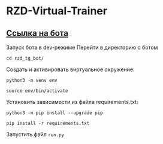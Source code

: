 # RZD-Virtual-Trainer 
## [Ссылка на бота](https://t.me/rzd_employee_training_bot)
Запуск бота в dev-режиме
Перейти в директорию с ботом
```
cd rzd_tg_bot/
```
Cоздать и активировать виртуальное окружение:
```
python3 -m venv env
```
```
source env/bin/activate
```
Установить зависимости из файла requirements.txt:
```
python3 -m pip install --upgrade pip
```
```
pip install -r requirements.txt
```
Запустить файл `run.py`
